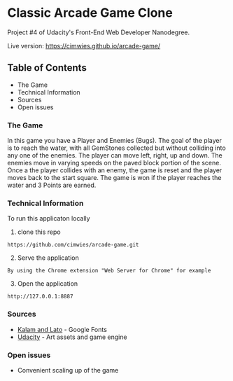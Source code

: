# Classic Arcade Game Clone

Project #4 of Udacity's Front-End Web Developer Nanodegree. 

Live version: https://cimwies.github.io/arcade-game/


## Table of Contents

* The Game
* Technical Information
* Sources
* Open issues 


### The Game

In this game you have a Player and Enemies (Bugs). The goal of the player is to reach the water, with all GemStones collected but without colliding into any one of the enemies. The player can move left, right, up and down. The enemies move in varying speeds on the paved block portion of the scene. Once a the player collides with an enemy, the game is reset and the player moves back to the start square. The game is won if the player reaches the water and 3 Points are earned.


### Technical Information

To run this applicaton locally 

1. clone this repo

```
https://github.com/cimwies/arcade-game.git
```

2. Serve the application

```
By using the Chrome extension "Web Server for Chrome" for example
```

3. Open the application

```
http://127.0.0.1:8887
```


### Sources

* [Kalam and Lato](https://fonts.google.com) - Google Fonts
* [Udacity](https://Udacity.com) - Art assets and game engine


### Open issues

* Convenient scaling up of the game

